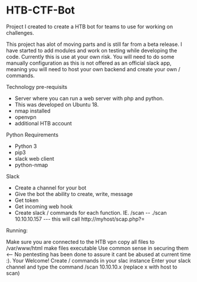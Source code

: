 # HTB-CTF-Bot
Project I created to create a HTB bot for teams to use for working on challenges.

This project has alot of moving parts and is still far from a beta release. I have started to add modules and work on testing while developing the code.  Currently this is use at your own risk. You will need to do some manually configuration as this is not offered as an official slack app, meaning you will need to host your own backend and create your own / commands.

Technology pre-requisits
- Server where you can run a web server with php and python.
- This was developed on Ubuntu 18.
- nmap installed
- openvpn
- additional HTB account

Python Requirements
- Python 3
- pip3
- slack web client
- python-nmap

Slack
- Create a channel for your bot
- Give the bot the ability to create, write, message
- Get token
- Get incoming web hook
- Create slack / commands for each function. IE. /scan 
-- ./scan 10.10.10.157
--- this will call http://myhost/scap.php?=

Running:

Make sure you are connected to the HTB vpn
copy all files to /var/www/html
make files executable
Use common sense in securing them <-- No pentesting has been done to assure it cant be abused at current time :). Your Welcome!
Create / commands in your slac instance
Enter your slack channel and type the command /scan 10.10.10.x (replace x with host to scan)
